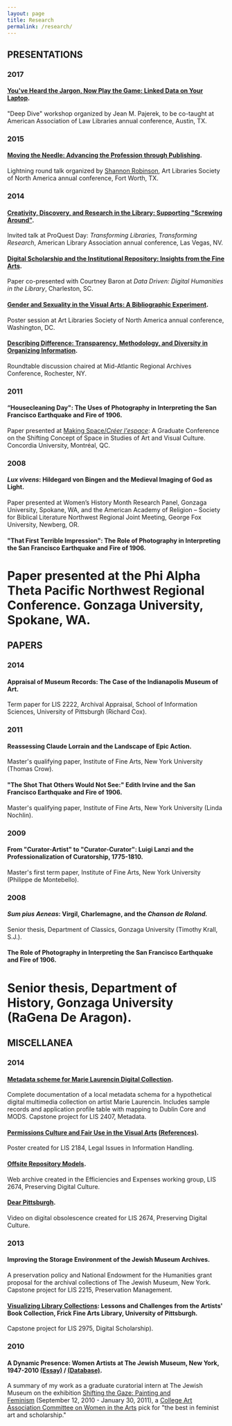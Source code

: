 ```yaml
---
layout: page
title: Research
permalink: /research/
---
```

## PRESENTATIONS
### 2017
#### [You've Heard the Jargon, Now Play the Game: Linked Data on Your Laptop](https://eventmobi.com/aall2017/speakers/213086/4838208).
"Deep Dive" workshop organized by Jean M. Pajerek, to be co-taught at American Association of Law Libraries annual conference, Austin, TX.
### 2015
#### [Moving the Needle: Advancing the Profession through Publishing](https://www.arlisna.org/news/featured-art-libraries/10-conferences/49-2015-conference-proceedings).  
Lightning round talk organized by [Shannon Robinson](http://shannonmarierobinson.com/?page_id=2), Art Libraries Society of North America annual conference, Fort Worth, TX.
### 2014
#### [Creativity, Discovery, and Research in the Library: Supporting "Screwing Around"](http://slides.com/aszingarellisweet/creativity-discovery-research#/).  
Invited talk at ProQuest Day: *Transforming Libraries, Transforming Research*, American Library Association annual conference, Las Vegas, NV.
#### [Digital Scholarship and the Institutional Repository: Insights from the Fine Arts](http://slides.com/aszingarellisweet/institutional-repository#/).  
Paper co-presented with Courtney Baron at *Data Driven: Digital Humanities in the Library*, Charleston, SC.
#### [Gender and Sexuality in the Visual Arts: A Bibliographic Experiment](http://aszingarellisweet.files.wordpress.com/2014/05/zingarellisweetarlisposter.pdf).  
Poster session at Art Libraries Society of North America annual conference, Washington, DC.
#### [Describing Difference: Transparency, Methodology, and Diversity in Organizing Information](https://marac.memberclicks.net/assets/documents/marac_rochester_spring_2014_conf_program.pdf).  
Roundtable discussion chaired at Mid-Atlantic Regional Archives Conference, Rochester, NY.
### 2011
#### “Housecleaning Day": The Uses of Photography in Interpreting the San Francisco Earthquake and Fire of 1906.  
Paper presented at [Making Space/*Créer l'espace*](http://ahgsa.concordia.ca/annual-graduate-conference/index.php?option=com_content&amp;view=article&amp;id=88&amp;Itemid=144): A Graduate Conference on the Shifting Concept of Space in Studies of Art and Visual Culture. Concordia University, Montréal, QC.
### 2008
#### *Lux vivens*: Hildegard von Bingen and the Medieval Imaging of God as Light.  
Paper presented at Women’s History Month Research Panel, Gonzaga University, Spokane, WA, and the American Academy of Religion – Society for Biblical Literature Northwest Regional Joint Meeting, George Fox University, Newberg, OR.
#### "That First Terrible Impression": The Role of Photography in Interpreting the San Francisco Earthquake and Fire of 1906.  
Paper presented at the Phi Alpha Theta Pacific Northwest Regional Conference. Gonzaga University, Spokane, WA.
===
## PAPERS
### 2014
#### Appraisal of Museum Records: The Case of the Indianapolis Museum of Art.
Term paper for LIS 2222, Archival Appraisal, School of Information Sciences, University of Pittsburgh (Richard Cox).
### 2011
#### Reassessing Claude Lorrain and the Landscape of Epic Action.
Master's qualifying paper, Institute of Fine Arts, New York University (Thomas Crow).
#### "The Shot That Others Would Not See:" Edith Irvine and the San Francisco Earthquake and Fire of 1906.
Master's qualifying paper, Institute of Fine Arts, New York University (Linda Nochlin).
### 2009
#### From "Curator-Artist" to "Curator-Curator": Luigi Lanzi and the Professionalization of Curatorship, 1775-1810.
Master's first term paper, Institute of Fine Arts, New York University (Philippe de Montebello).
### 2008
#### *Sum pius Aeneas*: Virgil, Charlemagne, and the *Chanson de Roland.*
Senior thesis, Department of Classics, Gonzaga University (Timothy Krall, S.J.).
#### The Role of Photography in Interpreting the San Francisco Earthquake and Fire of 1906.
Senior thesis, Department of History, Gonzaga University (RaGena De Aragon).
===
## MISCELLANEA
### 2014
#### [Metadata scheme for Marie Laurencin Digital Collection](http://laurencinwiki.pbworks.com/w/page/83396131/Introduction).
Complete documentation of a local metadata schema for a hypothetical digital multimedia collection on artist Marie Laurencin. Includes sample records and application profile table with mapping to Dublin Core and MODS. Capstone project for LIS 2407, Metadata.
#### [Permissions Culture and Fair Use in the Visual Arts](https://aszingarellisweet.files.wordpress.com/2014/01/lis2184posterzingarelli.pdf) [(References)](https://aszingarellisweet.files.wordpress.com/2014/01/lis2184finalposterreferenceszingarelli.pdf). 
Poster created for LIS 2184, Legal Issues in Information Handling. 
#### [Offsite Repository Models](https://archive-it.org/collections/4498). 
Web archive created in the Efficiencies and Expenses working group, LIS 2674, Preserving Digital Culture.
#### [Dear Pittsburgh](http://vimeo.com/89700519). 
Video on digital obsolescence created for LIS 2674, Preserving Digital Culture.
### 2013
#### Improving the Storage Environment of the Jewish Museum Archives.
A preservation policy and National Endowment for the Humanities grant proposal for the archival collections of The Jewish Museum, New York. Capstone project for LIS 2215, Preservation Management.
#### [Visualizing Library Collections](http://slid.es/aszingarellisweet/visualizing-library-collections): Lessons and Challenges from the Artists' Book Collection, Frick Fine Arts Library, University of Pittsburgh.
Capstone project for LIS 2975, Digital Scholarship).
### 2010
#### A Dynamic Presence: Women Artists at The Jewish Museum, New York, 1947-2010 [(Essay)](http://web.archive.org/web/20100912204721/http://www.thejewishmuseum.org/tjmwomenartistsessay) / [(Database)](https://perma.cc/CF2Z-AZTA).
A summary of my work as a graduate curatorial intern at The Jewish Museum on the exhibition [Shifting the Gaze: Painting and Feminism](http://www.thejewishmuseum.org/exhibitions/feministpainting) (September 12, 2010 - January 30, 2011), a [College Art Association Committee on Women in the Arts](http://www.collegeart.org/committees/picksoctober2010) pick for "the best in feminist art and scholarship."
